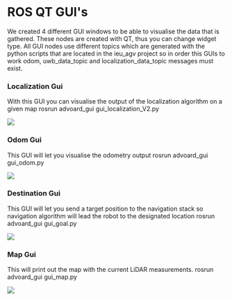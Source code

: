 # ROS QT GUI's
We created 4 different GUI windows to be able to visualise the data that is gathered. These nodes are created with QT, thus you can change widget type. All GUI nodes use different topics which are generated with the python scripts that are located in the ieu_agv project so in order this GUIs to work odom, uwb_data_topic and localization_data_topic messages must exist.

### Localization Gui
With this GUI you can visualise the output of the localization algorithm on a given map
rosrun advoard_gui gui_localization_V2.py

![](https://raw.githubusercontent.com/bekirbostanci/ros_advoard_gui/master/docs/gui_localization_V2.png)
### Odom Gui 
This GUI will let you visualise the odometry output
rosrun advoard_gui gui_odom.py

![](https://raw.githubusercontent.com/bekirbostanci/ros_advoard_gui/master/docs/gui_odom.png)
### Destination Gui
This GUI will let you send a target position to the navigation stack so navigation algorithm will lead the robot to the designated location
rosrun advoard_gui gui_goal.py

![](https://raw.githubusercontent.com/bekirbostanci/ros_advoard_gui/master/docs/gui_goal.png)
### Map Gui
This will print out the map with the current LiDAR measurements.
rosrun advoard_gui gui_map.py

![](https://raw.githubusercontent.com/bekirbostanci/ros_advoard_gui/master/docs/gui_map.png)
